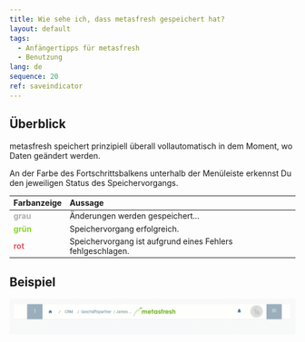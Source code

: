 ```yaml
---
title: Wie sehe ich, dass metasfresh gespeichert hat?
layout: default
tags:
  - Anfängertipps für metasfresh
  - Benutzung
lang: de
sequence: 20
ref: saveindicator
---
```


## Überblick
metasfresh speichert prinzipiell überall vollautomatisch in dem Moment, wo Daten geändert werden.

An der Farbe des Fortschrittsbalkens unterhalb der Menüleiste erkennst Du den jeweiligen Status des Speichervorgangs.

| Farbanzeige | Aussage |
| :--- | :--- |
| **<span style="color:#afafaf">grau</span>** | Änderungen werden gespeichert... |
| **<span style="color:#8ad62d">grün</span>** | Speichervorgang erfolgreich. |
| **<span style="color:#e85667">rot</span>** | Speichervorgang ist aufgrund eines Fehlers fehlgeschlagen. |

## Beispiel
![Speicheranzeige](assets/Saveindicator_DE.gif)
